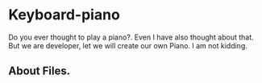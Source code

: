# Keyboard-piano
Do you ever thought to play a piano?. Even I have also thought about that. But we are developer, let we will create our own Piano.
I am not kidding. 
## About Files. 
